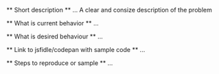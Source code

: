 <!--
**** DELETE THIS BLOCK ****  
Please only submit bugs and feature requests. All questions, comments, opinions, will be deleted.
For support please feel free to reach out on stackoverflow or w2ui.com:
**** /DELETE THIS BLOCK ****  
-->

** Short description **
... A clear and consize description of the problem

** What is current behavior **
...

** What is desired behaviour **
...

** Link to jsfidle/codepan with sample code **
...

** Steps to reproduce or sample ** 
...
